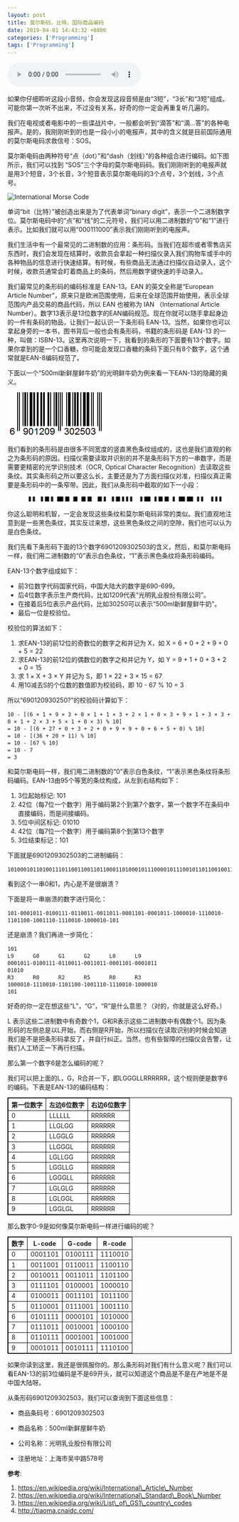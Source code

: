 ```yaml
---
layout: post
title: 莫尔斯码，比特，国际商品编码
date: 2019-04-01 14:43:32 +0800
categories: ['Programming']
tags: ['Programming']
---
```


<audio controls>
  <source src="/assets/code-the-hidden-language-of-computer-hardware-and-software/morse-sos.wav" type="audio/wav">
Your browser does not support the audio element.
</audio> 

如果你仔细聆听这段小音频，你会发现这段音频是由“3短”，“3长”和“3短”组成。可能你第一次听不出来，不过没有关系，好奇的你一定会再重复听几遍的。

我们在电视或者电影中的一些谍战片中，一般都会听到“滴答”和“滴...答”的各种电报声。是的，我刚刚听到的也是一段小小的电报声，其中的含义就是目前国际通用的莫尔斯电码求救信号：SOS。

莫尔斯电码由两种符号“点（dot）”和“dash（划线）”的各种组合进行编码。如下图所示，我们可以找到 “SOS”三个字母的莫尔斯电码码。我们刚刚听到的电报声就是用3个短音，3个长音，3个短音表示莫尔斯电码的3个点号，3个划线，3个点号。

![International Morse Code](https://upload.wikimedia.org/wikipedia/commons/b/b5/International_Morse_Code.svg)

单词“bit（比特）”被创造出来是为了代表单词“binary digit”，表示一个二进制数字位。莫尔斯电码中的“点”和“线”的二元符号，我们可以用二进制数的“0”和“1”进行表示。比如我们就可以用“000111000”表示我们刚刚听到的电报声。

我们生活中有一个最常见的二进制数的应用：条形码。当我们在超市或者零售店买东西时，我们会发现在结算时，收款员会拿起一种扫描仪录入我们购物车或手中的各种物品的信息进行快速结算。有时候，有些商品无法通过扫描仪自动录入，这个时候，收款员通常会盯着商品上的条码，然后用数字键快速的手动录入。

我们最常见的条形码的编码标准是 EAN-13。EAN 的英文全称是“European Article Number”，原来只是欧洲范围使用，后来在全球范围开始使用，表示全球范围内产品交易的商品代码，所以 EAN 也被称为 IAN （International Article Number）。数字13表示是13位数字的EAN编码规范。现在你就可以随手拿起身边的一件有条码的物品，让我们一起认识一下条形码 EAN-13。当然，如果你也可以拿起身旁的一本书，图书背后一般也会有条形码，书籍的条形码是 EAN-13 的一种，叫做：ISBN-13。这里再次说明一下，我看到的条形的下面要有13个数字。如果你拿到的是一个口香糖，你可能会发现口香糖的条码下面只有8个数字，这个通常就是EAN-8编码规范了。

下面以一个“500ml新鲜屋鲜牛奶”的光明鲜牛奶为例来看一下EAN-13的隐藏的奥义。

![500ml新鲜屋鲜牛奶](/assets/code-the-hidden-language-of-computer-hardware-and-software/500ml新鲜屋鲜牛奶.gif)

我们看到的条形码是由很多不同宽度的竖直黑色条纹组成的，这也是我们直观的称之为条形码的原因。扫描仪需要读取并识别的并不是条形码下方的一串数字，而是需要更精密的光学识别技术（OCR, Optical Character Recognition）去读取这些条纹。其实条形码之所以要这么长，主要还是为了方面扫描仪对准，扫描仪真正需要是条形码中的一条窄带。因此，我们从条形码中截取的如下一小段：

![500ml新鲜屋鲜牛奶](/assets/code-the-hidden-language-of-computer-hardware-and-software/500ml-bar-space-code.png)

你这么聪明和机智，一定会发现这些条纹和莫尔斯电码非常的类似。我们直观地注意到是一些黑色条纹，其实反过来想，这些黑色条纹之间的空隙，我们也可以认为是白色条纹。

我们先看下条形码下面的13个数字6901209302503的含义，然后，和莫尔斯电码一样，我们用二进制数的“0”表示白色条纹，“1”表示黑色条纹将条形码编码。

EAN-13个数字组成如下：

- 前3位数字代码国家代码，中国大陆大的数字是690-699。
- 后4位数字表示生产商代码，比如1209代表“光明乳业股份有限公司”。
- 在接着后5位表示产品代码，比如30250可以表示“500ml新鲜屋鲜牛奶”。
- 最后一位是校验位。

校验位的算法如下：

1. 求EAN-13的前12位的奇数位的数字之和并记为 X，如 X = 6 + 0 + 2 + 9 + 0 + 5 = 22
1. 求EAN-13的前12位的偶数位的数字之和并记为 Y，如 Y = 9 + 1 + 0 + 3 + 2 + 0 = 15
1. 求 1  × X + 3 × Y 并记为 S，即 1 × 22 + 3 × 15 = 67
1. 用10减去S的个位数的数值即为校验码，即 10 - 67 % 10 = 3

所以“690120930250?”的校验码计算如下：

```
10 - [(6 × 1 + 9 × 3 + 0 × 1 + 1 × 3 + 2 × 1 + 0 × 3 + 9 × 1 + 3 × 3 + 0 × 1 + 2 × 3 + 5 × 1 + 0 × 3) % 10]
= 10 - [(6 + 27 + 0 + 3 + 2 + 0 + 9 + 9 + 0 + 6 + 5 + 0) % 10]
= 10 - [(36 + 20 + 11) % 10]
= 10 - [67 % 10]
= 10 - 7
= 3
```

和莫尔斯电码一样，我们用二进制数的“0”表示白色条纹，“1”表示黑色条纹将条形码编码。EAN-13由95个等宽的条纹构成，从左到右结构如下：
1. 3位起始标记: 101
1. 42位（每7位一个数字）用于编码第2个到第7个数字，第一个数字不在条码中直接编码，而是间接编码。
1. 5位中间区标记: 01010
1. 42位（每7位一个数字）用于编码第8个到第13个数字
1. 3位结束标记：101

下面就是6901209302503的二进制编码：

```
101000101101001110110011001101100011010001011100001011100101101100100111011100101000010101
```

看到这个一串0和1，内心是不是很崩溃？

下面是将一串崩溃的数字进行简化：

```
101-0001011-0100111-0110011-0011011-0001101-0001011-1000010-1110010-1101100-1001110-1110010-1000010-101
```

还是崩溃？我们再进一步简化：

```
101
L9      G0      G1      G2      L0      L9
0001011-0100111-0110011-0011011-0001101-0001011
01010
R3      R0      R2      R5      R0      R3
1000010-1110010-1101100-1001110-1110010-1000010
101
```

好奇的你一定在想这些“L”，“G”，“R”是什么意思？（对的，你就是这么好奇。）

L 表示这些二进制数中有奇数个1，G和R表示这些二进制数中有偶数个1。因为条形码的左侧总是以L开始，而右侧是R开始，所以扫描仪在读取识别的时候会知道我们是不是把条形码拿反了，并自行纠正。当然，也有些智障的扫描仪会告警，让我们人工矫正一下再行扫描。

那么第一个数字6是怎么编码的呢？

我们可以把上面的L，G，R合并一下，即LGGGLLRRRRRR，这个规则便是数字6的编码。下表是EAN-13的编码结构：

<style>
  table, th, td {
    border: 1px solid black;
  }
</style>

第一位数字      | 左边6位数字                | 右边6位数字
----------------|----------------------------|-----------------------
0               | LLLLLL                     | RRRRRR
1               | LLGLGG                     | RRRRRR
2               | LLGGLG                     | RRRRRR
3               | LLGGGL                     | RRRRRR
4               | LGLLGG                     | RRRRRR
5               | LGGLLG                     | RRRRRR
6               | LGGGLL                     | RRRRRR
7               | LGLGLG                     | RRRRRR
8               | LGLGGL                     | RRRRRR
9               | LGGLGL                     | RRRRRR

那么数字0-9是如何像莫尔斯电码一样进行编码的呢？

数字    | L-code      | G-code     |  R-code
--------|-------------|------------|--------
0       | 0001101     | 0100111    |  1110010
1       | 0011001     | 0110011    |  1100110
2       | 0010011     | 0011011    |  1101100
3       | 0111101     | 0100001    |  1000010
4       | 0100011     | 0011101    |  1011100
5       | 0110001     | 0111001    |  1001110
6       | 0101111     | 0000101    |  1010000
7       | 0111011     | 0010001    |  1000100
8       | 0110111     | 0001001    |  1001000
9       | 0001011     | 0010111    |  1110100

如果你读到这里，我还是很佩服你的。那么条形码对我们有什么意义呢？我们可以看EAN-13的前3位编码是不是69开头，就可以知道这个商品是不是在产地是不是中国大陆呀。

从条形码6901209302503，我们可以查询到下面这些信息：

- 商品条码号：6901209302503
 
- 商品名称：500ml新鲜屋鲜牛奶
 
- 公司名称：光明乳业股份有限公司
 
- 注册地址：上海市吴中路578号

**参考**:

1. https://en.wikipedia.org/wiki/International\_Article\_Number
1. https://en.wikipedia.org/wiki/International\_Standard\_Book\_Number
1. https://en.wikipedia.org/wiki/List\_of\_GS1\_country\_codes
1. http://tiaoma.cnaidc.com/
